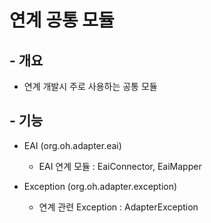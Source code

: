 # 연계 공통 모듈

## - 개요
- 연계 개발시 주로 사용하는 공통 모듈

## - 기능
- EAI (org.oh.adapter.eai)
    - EAI 연계 모듈 : EaiConnector, EaiMapper

- Exception (org.oh.adapter.exception)
    - 연계 관련 Exception : AdapterException
